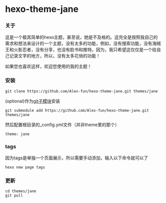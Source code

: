 # hexo-theme-jane

### 关于

这是一个极其简单的hexo主题，甚至说，她是不及格的。这完全是按照我自己的需求和想法来设计的一个主题，没有太多的功能，例如，没有搜索功能，没有海贼王和火影忍者，没有分享，也没有脸书和推特。因为，我只希望这仅仅是一个给自己记录文字的地方，所以，没有太多花俏的功能！

如果您也喜欢这样，欢迎您使用的我的主题！

### 安装

```
git clone https://github.com/Alex-fun/hexo-theme-jane.git themes/jane
```

(optional)作为[git子模块](https://yuguo.us/weblog/git-submodule/)安装
```
git submodule add https://github.com/Alex-fun/hexo-theme-jane.git themes/jane
```

然后配置根目录的_config.yml文件（并非theme里的那个）

```
theme: jane
```

### tags
因为tags是单独一个页面展示，所以需要手动添加，输入以下命令就可以了

```
hexo new page tags
```

### 更新

```
cd themes/jane
git pull
```

